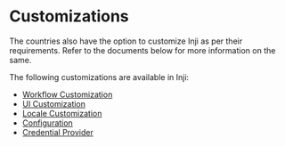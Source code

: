 # Customizations

The countries also have the option to customize Inji as per their requirements. Refer to the documents below for more information on the same.

The following customizations are available in Inji:

* [Workflow Customization](https://docs.mosip.io/inji/customization-overview/workflow-customization)
* [UI Customization](https://docs.mosip.io/inji/customization-overview/ui-customization)
* [Locale Customization](https://docs.mosip.io/inji/customization-overview/locale-customization)
* [Configuration](https://docs.mosip.io/inji/customization-overview/configuration)
* [Credential Provider](https://docs.mosip.io/inji/customization-overview/credential_providers)
